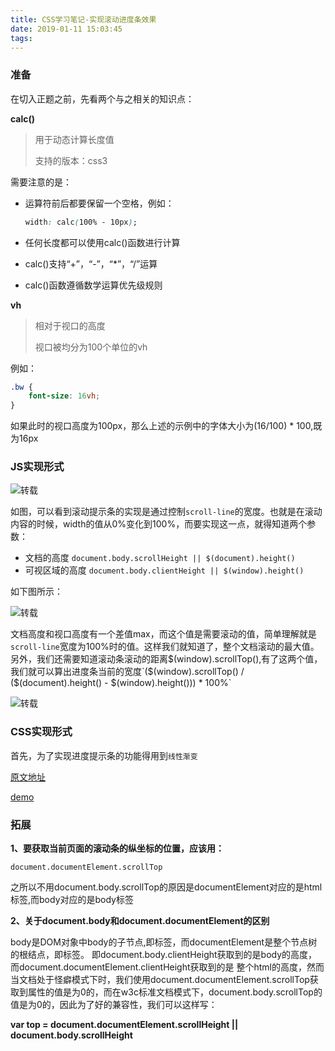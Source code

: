 ```yaml
---
title: CSS学习笔记-实现滚动进度条效果
date: 2019-01-11 15:03:45
tags:
---
```


### 准备

在切入正题之前，先看两个与之相关的知识点：

**calc()**

> 用于动态计算长度值
>
> 支持的版本：css3

需要注意的是：

* 运算符前后都要保留一个空格，例如：

  ```css
  width: calc(100% - 10px);
  ```

* 任何长度都可以使用calc()函数进行计算

* calc()支持“+”，“-”，“*”，“/”运算

* calc()函数遵循数学运算优先级规则

**vh**

> 相对于视口的高度
>
> 视口被均分为100个单位的vh

例如：

```css
.bw {
    font-size: 16vh;
}
```

如果此时的视口高度为100px，那么上述的示例中的字体大小为(16/100) * 100,既为16px

### JS实现形式

![转载](http://bwblog.oss-cn-hangzhou.aliyuncs.com/blogimg/scroll-indicator-2.gif)

如图，可以看到滚动提示条的实现是通过控制`scroll-line`的宽度。也就是在滚动内容的时候，width的值从0%变化到100%，而要实现这一点，就得知道两个参数：

* 文档的高度 `document.body.scrollHeight || $(document).height()`
* 可视区域的高度 `document.body.clientHeight || $(window).height() `

如下图所示：

![转载](http://bwblog.oss-cn-hangzhou.aliyuncs.com/blogimg/scroll-indicator-3.png)

文档高度和视口高度有一个差值max，而这个值是需要滚动的值，简单理解就是`scroll-line`宽度为100%时的值。这样我们就知道了，整个文档滚动的最大值。另外，我们还需要知道滚动条滚动的距离$(window).scrollTop(),有了这两个值，我们就可以算出进度条当前的宽度`($(window).scrollTop() / ($(document).height() - $(window).height())) * 100%`

![转载](http://bwblog.oss-cn-hangzhou.aliyuncs.com/blogimg/scroll-indicator-4.gif)

###  CSS实现形式

首先，为了实现进度提示条的功能得用到`线性渐变`

[原文地址](https://juejin.im/post/5c35953ce51d45523f04b6d2?utm_source=gold_browser_extension)

[demo](https://codepen.io/youstde/pen/PXyaYQ)

### 拓展

**1、要获取当前页面的滚动条的纵坐标的位置，应该用：**​      

```
document.documentElement.scrollTop
```

之所以不用document.body.scrollTop的原因是documentElement对应的是html标签,而body对应的是body标签

**2、关于document.body和document.documentElement的区别**

body是DOM对象中body的子节点,即<body>标签，而documentElement是整个节点树的根结点，即<html>标签。
即document.body.clientHeight获取到的是body的高度，而document.documentElement.clientHeight获取到的是   整个html的高度，然而当文档处于怪癖模式下时，我们使用document.documentElement.scrollTop获取到属性的值是为0的，而在w3c标准文档模式下，document.body.scrollTop的值是为0的，因此为了好的兼容性，我们可以这样写：

**var top = document.documentElement.scrollHeight || document.body.scrollHeight**

